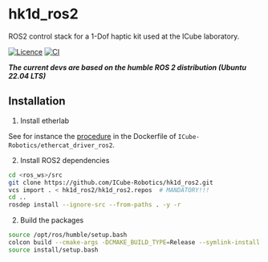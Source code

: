 # hk1d_ros2

ROS2 control stack for a 1-Dof haptic kit used at the ICube laboratory.


[![Licence](https://img.shields.io/badge/License-Apache%202.0-blue.svg)](https://opensource.org/licenses/Apache-2.0)
[![CI](../../actions/workflows/ci.yml/badge.svg?branch=main)](../../actions/workflows/ci.yml?query=branch:main)

***The current devs are based on the humble ROS 2 distribution (Ubuntu 22.04 LTS)***

## Installation

1) Install etherlab

See for instance the [procedure](https://github.com/ICube-Robotics/ethercat_driver_ros2/blob/main/.docker/Dockerfile) in the Dockerfile of `ICube-Robotics/ethercat_driver_ros2`.

2) Install ROS2 dependencies

```bash
cd <ros_ws>/src
git clone https://github.com/ICube-Robotics/hk1d_ros2.git
vcs import . < hk1d_ros2/hk1d_ros2.repos  # MANDATORY!!!
cd ..
rosdep install --ignore-src --from-paths . -y -r
```

2) Build the packages

```bash
source /opt/ros/humble/setup.bash
colcon build --cmake-args -DCMAKE_BUILD_TYPE=Release --symlink-install
source install/setup.bash
```
